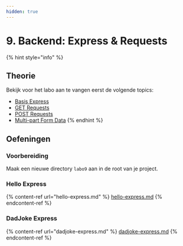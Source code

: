 ```yaml
---
hidden: true
---
```


# 9. Backend: Express & Requests

{% hint style="info" %}
## Theorie

Bekijk voor het labo aan te vangen eerst de volgende topics:

* [Basis Express](../../express.js/basis.md)
* [GET Requests](../../cursus/backend/wat-is-een-backend-framework/requests/get-request.md)
* [POST Requests](../../cursus/backend/wat-is-een-backend-framework/requests/post-request.md)
* [Multi-part Form Data](../../cursus/backend/wat-is-een-backend-framework/requests/multi-part-form-data.md)
{% endhint %}

## Oefeningen

### Voorbereiding

Maak een nieuwe directory `labo9` aan in de root van je project.

### Hello Express

{% content-ref url="hello-express.md" %}
[hello-express.md](hello-express.md)
{% endcontent-ref %}

### DadJoke Express

{% content-ref url="dadjoke-express.md" %}
[dadjoke-express.md](dadjoke-express.md)
{% endcontent-ref %}

